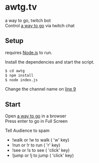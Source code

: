# awtg.tv
a way to go, twitch bot  
Control [a way to go](http://a-way-to-go.com/) via twitch chat

## Setup 
requires [Node.js](https://nodejs.org/) to run.

Install the dependencies and start the script.

```sh
$ cd awtg
$ npm install 
$ node index.js
```
  
Change the channel name on [line 9](https://github.com/heyAyushh/awtg/blob/master/index.js#L9)

## Start
Open [a way to go](http://a-way-to-go.com/) in a browser  
Press enter to go in Full Screen
  
Tell Audience to spam 
- !walk or !w to walk ( 'w' key)
- !run  or !r to run  ( 'r' key)
- !see  or !s to see  ( 'click' key)
- !jump or !j to jump ( 'click' key)
